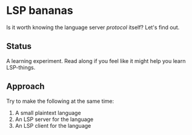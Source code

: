 # LSP bananas

Is it worth knowing the language server _protocol_ itself?
Let's find out.

## Status

A learning experiment.
Read along if you feel like it might help you learn LSP-things.

## Approach

Try to make the following at the same time:

1. A small plaintext language
2. An LSP server for the language
3. An LSP client for the language
